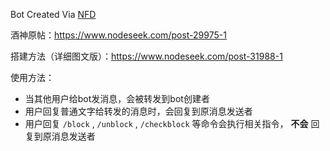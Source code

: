 Bot Created Via [NFD](https://github.com/LloydAsp/nfd)

酒神原帖：https://www.nodeseek.com/post-29975-1

搭建方法（详细图文版）：https://www.nodeseek.com/post-31988-1

使用方法：
- 当其他用户给bot发消息，会被转发到bot创建者
- 用户回复普通文字给转发的消息时，会回复到原消息发送者
- 用户回复 `/block` ,  `/unblock` ,  `/checkblock` 等命令会执行相关指令， **不会** 回复到原消息发送者
